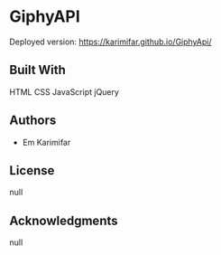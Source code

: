 # GiphyAPI
Deployed version: https://karimifar.github.io/GiphyApi/

## Built With
HTML CSS JavaScript jQuery

## Authors
* Em Karimifar


## License
null

## Acknowledgments
null




